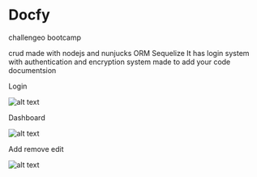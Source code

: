 # Docfy
challengeo bootcamp

crud made with nodejs and nunjucks ORM Sequelize
It has login system with authentication and encryption
system made to add your code documentsion

Login

![alt text](https://ibb.co/eTPCJ0)

Dashboard

![alt text](https://ibb.co/b41n30)


Add remove edit

![alt text](https://ibb.co/k4XoAf)
